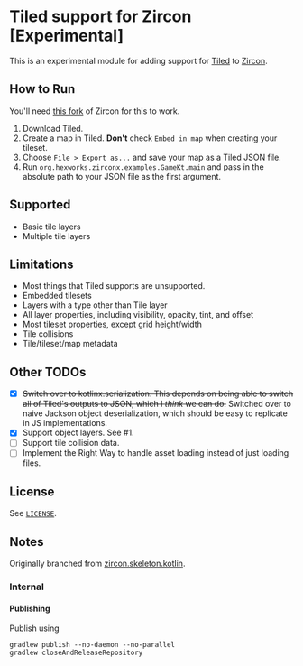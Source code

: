 # Tiled support for Zircon [Experimental]

This is an experimental module for adding support for [Tiled](https://www.mapeditor.org/) to 
[Zircon](https://github.com/Hexworks/zircon).

## How to Run

You'll need [this fork](https://github.com/nanodeath/zircon/tree/tiled) of Zircon for this to work.

1. Download Tiled.
1. Create a map in Tiled. **Don't** check `Embed in map` when creating your tileset.
1. Choose `File > Export as...` and save your map as a Tiled JSON file.
1. Run `org.hexworks.zirconx.examples.GameKt.main` and pass in the absolute path to your JSON file as the first argument.

## Supported
* Basic tile layers
* Multiple tile layers

## Limitations

* Most things that Tiled supports are unsupported.
* Embedded tilesets
* Layers with a type other than Tile layer
* All layer properties, including visibility, opacity, tint, and offset
* Most tileset properties, except grid height/width
* Tile collisions
* Tile/tileset/map metadata

## Other TODOs

* [x] ~~Switch over to kotlinx.serialization. This depends on being able to switch all of Tiled's outputs to JSON, which
I _think_ we can do.~~ Switched over to naive Jackson object deserialization, which should be easy to replicate in JS implementations.
* [x] Support object layers. See #1.
* [ ] Support tile collision data.
* [ ] Implement the Right Way to handle asset loading instead of just loading files.

## License

See [`LICENSE`](LICENSE).

## Notes

Originally branched from [zircon.skeleton.kotlin](https://github.com/Hexworks/zircon.skeleton.kotlin).

### Internal
#### Publishing

Publish using
```shell
gradlew publish --no-daemon --no-parallel
gradlew closeAndReleaseRepository
```